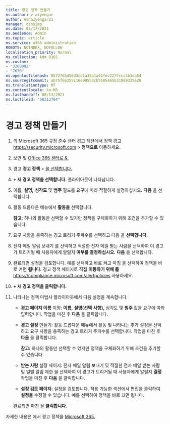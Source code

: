 ```yaml
---
title: 경고 정책 만들기
ms.author: v-aiyengar
author: AshaIyengar21
manager: dansimp
ms.date: 02/17/2021
ms.audience: Admin
ms.topic: article
ms.service: o365-administration
ROBOTS: NOINDEX, NOFOLLOW
localization_priority: Normal
ms.collection: Adm_O365
ms.custom:
- "3200002"
- "7670"
ms.openlocfilehash: 0572765d56d3cd1a38a1a41fec2277ccc4b1da54
ms.sourcegitcommit: ab75f66355116e995b3cb5505465b31989339e28
ms.translationtype: MT
ms.contentlocale: ko-KR
ms.lasthandoff: 08/13/2021
ms.locfileid: "58313704"
---
```

# <a name="create-an-alert-policy"></a>경고 정책 만들기

1. 의 Microsoft 365 규정 준수 센터 경고 섹션에서 정책 경고 <https://security.microsoft.com>  \>  **정책으로** 이동하세요.

1. 보안 및 [Office 365 센터로 &.](https://go.microsoft.com/fwlink/p/?linkid=2077143)
1. 경고 **경고 정책**  >  [을 선택합니다.](https://go.microsoft.com/fwlink/?linkid=2103208)
1. **+ 새 경고 정책을 선택합니다.** 플라이아웃이 나타납니다.
1. 이름, **설명,** **심각도** 및 **범주** 필드를 요구에 따라 적절하게 설정하십시오. **다음** 을 선택합니다.
1. 활동 드롭다운 메뉴에서 **활동을** 선택합니다.

    **참고:** 하나의 활동만 선택할 수 있지만 정책을 구체화하기 위해 조건을 추가할 수 있습니다.
1. 요구 사항을 충족하는 경고 트리거 주파수를 선택하고 다음 을 **선택합니다.**
1. 전자 메일 알림 보내기 를 선택하고 적절한  전자 메일 받는 사람을 선택하여 이 경고가 트리거될 때 사용자에게 알릴지 **여부를 결정하십시오.** **다음** 을 선택합니다.
1. 완료되면 설정을 검토합니다. 예를 선택하고 바로 켜고 마침  을 선택하여 정책을 바로 켜면 **됩니다.**
   경고 정책 페이지로 직접 **이동하기 위해 를** <https://compliance.microsoft.com/alertpolicies> 사용하세요.

2. **+ 새 경고 정책을 클릭합니다.**
3. 나타나는 정책 마법사 플라이아웃에서 다음 설정을 계속합니다.
   - **경고 페이지 이름** 지정: **이름,** **설명(선택** **사항),** 심각도 및 **범주** 값을 요구에 따라 입력합니다. 작업을 마친 후 **다음** 을 클릭합니다.
   - **경고 설정** 만들기: 활동  드롭다운 메뉴에서 활동 및 나타나는 추가 설정을 선택하고 요구 사항을 충족하는 경고 트리거 주파수를 선택합니다. 작업을 마친 후 **다음** 을 클릭합니다.

     **참고:** 하나의 활동만 선택할 수 있지만 정책을 구체화하기 위해 조건을 추가할 수 있습니다.

   - **받는 사람** 설정 페이지: 전자 메일 알림 보내기 및 적절한  전자 메일 받는 사람  및 일별 알림 제한 을 선택하여 이 경고가 트리거될 때 사용자에게 알릴지 **결정** 작업을 마친 후 **다음** 을 클릭합니다.
   - **설정 검토 페이지:** 설정을 검토합니다. 적용 가능한 섹션에서 편집을 클릭하여 **설정을** 수정할 수 있습니다. 예를 선택하여 정책을 바로 끄면 됩니다.

   완료되면 마친 을 **클릭합니다.**

자세한 내용은 에서 경고 정책을 [Microsoft 365.](https://docs.microsoft.com/microsoft-365/compliance/alert-policies)
